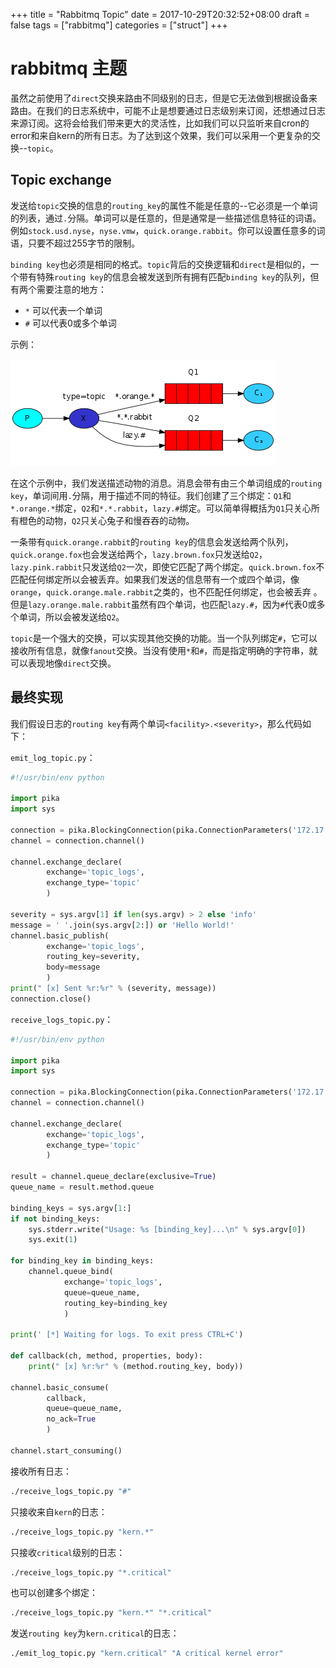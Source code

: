 +++
title = "Rabbitmq Topic"
date = 2017-10-29T20:32:52+08:00
draft = false
tags = ["rabbitmq"]
categories = ["struct"]
+++

# rabbitmq 主题

虽然之前使用了`direct`交换来路由不同级别的日志，但是它无法做到根据设备来路由。在我们的日志系统中，可能不止是想要通过日志级别来订阅，还想通过日志来源订阅。这将会给我们带来更大的灵活性，比如我们可以只监听来自cron的error和来自kern的所有日志。为了达到这个效果，我们可以采用一个更复杂的交换--`topic`。

## Topic exchange

发送给`topic`交换的信息的`routing_key`的属性不能是任意的--它必须是一个单词的列表，通过`.`分隔。单词可以是任意的，但是通常是一些描述信息特征的词语。例如`stock.usd.nyse`，`nyse.vmw`，`quick.orange.rabbit`。你可以设置任意多的词语，只要不超过255字节的限制。

`binding key`也必须是相同的格式。`topic`背后的交换逻辑和`direct`是相似的，一个带有特殊`routing key`的信息会被发送到所有拥有匹配`binding key`的队列，但有两个需要注意的地方：

* `*` 可以代表一个单词
* `#` 可以代表0或多个单词

示例：

![topic example](/struct/images/rabbitmq_topic_img1.png)

在这个示例中，我们发送描述动物的消息。消息会带有由三个单词组成的`routing key`，单词间用`.`分隔，用于描述不同的特征。我们创建了三个绑定：`Q1`和`*.orange.*`绑定，`Q2`和`*.*.rabbit`，`lazy.#`绑定。可以简单得概括为`Q1`只关心所有橙色的动物，`Q2`只关心兔子和慢吞吞的动物。

一条带有`quick.orange.rabbit`的`routing key`的信息会发送给两个队列，`quick.orange.fox`也会发送给两个，`lazy.brown.fox`只发送给`Q2`，`lazy.pink.rabbit`只发送给`Q2`一次，即使它匹配了两个绑定。`quick.brown.fox`不匹配任何绑定所以会被丢弃。如果我们发送的信息带有一个或四个单词，像`orange`，`quick.orange.male.rabbit`之类的，也不匹配任何绑定，也会被丢弃 。但是`lazy.orange.male.rabbit`虽然有四个单词，也匹配`lazy.#`，因为`#`代表0或多个单词，所以会被发送给`Q2`。

`topic`是一个强大的交换，可以实现其他交换的功能。当一个队列绑定`#`，它可以接收所有信息，就像`fanout`交换。当没有使用`*`和`#`，而是指定明确的字符串，就可以表现地像`direct`交换。

## 最终实现

我们假设日志的`routing key`有两个单词`<facility>.<severity>`，那么代码如下：

`emit_log_topic.py`：

```py
#!/usr/bin/env python

import pika
import sys

connection = pika.BlockingConnection(pika.ConnectionParameters('172.17.0.6', 5672, credentials=pika.PlainCredentials('guest', 'guest')))
channel = connection.channel()

channel.exchange_declare(
        exchange='topic_logs',
        exchange_type='topic'
        )

severity = sys.argv[1] if len(sys.argv) > 2 else 'info'
message = ' '.join(sys.argv[2:]) or 'Hello World!'
channel.basic_publish(
        exchange='topic_logs',
        routing_key=severity,
        body=message
        )
print(" [x] Sent %r:%r" % (severity, message))
connection.close()
```

`receive_logs_topic.py`：

```py
#!/usr/bin/env python

import pika
import sys

connection = pika.BlockingConnection(pika.ConnectionParameters('172.17.0.6', 5672, credentials=pika.PlainCredentials('guest', 'guest')))
channel = connection.channel()

channel.exchange_declare(
        exchange='topic_logs',
        exchange_type='topic'
        )

result = channel.queue_declare(exclusive=True)
queue_name = result.method.queue

binding_keys = sys.argv[1:]
if not binding_keys:
    sys.stderr.write("Usage: %s [binding_key]...\n" % sys.argv[0])
    sys.exit(1)

for binding_key in binding_keys:
    channel.queue_bind(
            exchange='topic_logs',
            queue=queue_name,
            routing_key=binding_key
            )

print(' [*] Waiting for logs. To exit press CTRL+C')

def callback(ch, method, properties, body):
    print(" [x] %r:%r" % (method.routing_key, body))

channel.basic_consume(
        callback,
        queue=queue_name,
        no_ack=True
        )

channel.start_consuming()
```

接收所有日志：

```bash
./receive_logs_topic.py "#"
```

只接收来自`kern`的日志：

```bash
./receive_logs_topic.py "kern.*"
```

只接收`critical`级别的日志：

```bash
./receive_logs_topic.py "*.critical"
```

也可以创建多个绑定：

```bash
./receive_logs_topic.py "kern.*" "*.critical"
```

发送`routing key`为`kern.critical`的日志：

```bash
./emit_log_topic.py "kern.critical" "A critical kernel error"
```
